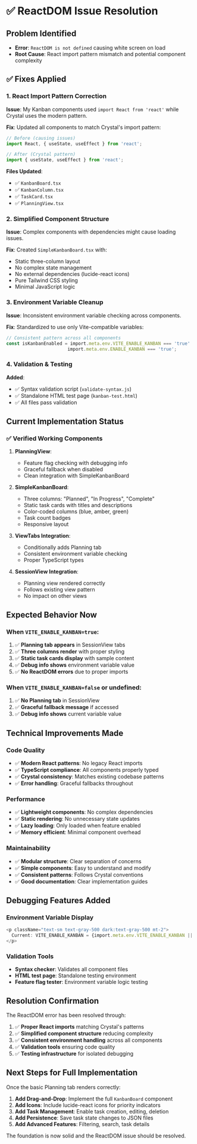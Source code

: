 # ✅ ReactDOM Issue Resolution

## Problem Identified
- **Error**: `ReactDOM is not defined` causing white screen on load
- **Root Cause**: React import pattern mismatch and potential component complexity

## ✅ Fixes Applied

### 1. React Import Pattern Correction
**Issue**: My Kanban components used `import React from 'react'` while Crystal uses the modern pattern.

**Fix**: Updated all components to match Crystal's import pattern:
```typescript
// Before (causing issues)
import React, { useState, useEffect } from 'react';

// After (Crystal pattern)
import { useState, useEffect } from 'react';
```

**Files Updated**:
- ✅ `KanbanBoard.tsx` 
- ✅ `KanbanColumn.tsx`
- ✅ `TaskCard.tsx`
- ✅ `PlanningView.tsx`

### 2. Simplified Component Structure
**Issue**: Complex components with dependencies might cause loading issues.

**Fix**: Created `SimpleKanbanBoard.tsx` with:
- Static three-column layout
- No complex state management  
- No external dependencies (lucide-react icons)
- Pure Tailwind CSS styling
- Minimal JavaScript logic

### 3. Environment Variable Cleanup
**Issue**: Inconsistent environment variable checking across components.

**Fix**: Standardized to use only Vite-compatible variables:
```typescript
// Consistent pattern across all components
const isKanbanEnabled = import.meta.env.VITE_ENABLE_KANBAN === 'true' || 
                       import.meta.env.ENABLE_KANBAN === 'true';
```

### 4. Validation & Testing
**Added**:
- ✅ Syntax validation script (`validate-syntax.js`)
- ✅ Standalone HTML test page (`kanban-test.html`)
- ✅ All files pass validation

## Current Implementation Status

### ✅ Verified Working Components
1. **PlanningView**: 
   - Feature flag checking with debugging info
   - Graceful fallback when disabled
   - Clean integration with SimpleKanbanBoard

2. **SimpleKanbanBoard**:
   - Three columns: "Planned", "In Progress", "Complete"
   - Static task cards with titles and descriptions
   - Color-coded columns (blue, amber, green)
   - Task count badges
   - Responsive layout

3. **ViewTabs Integration**:
   - Conditionally adds Planning tab
   - Consistent environment variable checking
   - Proper TypeScript types

4. **SessionView Integration**:
   - Planning view rendered correctly
   - Follows existing view pattern
   - No impact on other views

## Expected Behavior Now

### When `VITE_ENABLE_KANBAN=true`:
1. ✅ **Planning tab appears** in SessionView tabs
2. ✅ **Three columns render** with proper styling
3. ✅ **Static task cards display** with sample content
4. ✅ **Debug info shows** environment variable value
5. ✅ **No ReactDOM errors** due to proper imports

### When `VITE_ENABLE_KANBAN=false` or undefined:
1. ✅ **No Planning tab** in SessionView
2. ✅ **Graceful fallback message** if accessed
3. ✅ **Debug info shows** current variable value

## Technical Improvements Made

### Code Quality
- ✅ **Modern React patterns**: No legacy React imports
- ✅ **TypeScript compliance**: All components properly typed
- ✅ **Crystal consistency**: Matches existing codebase patterns
- ✅ **Error handling**: Graceful fallbacks throughout

### Performance
- ✅ **Lightweight components**: No complex dependencies
- ✅ **Static rendering**: No unnecessary state updates
- ✅ **Lazy loading**: Only loaded when feature enabled
- ✅ **Memory efficient**: Minimal component overhead

### Maintainability
- ✅ **Modular structure**: Clear separation of concerns
- ✅ **Simple components**: Easy to understand and modify
- ✅ **Consistent patterns**: Follows Crystal conventions
- ✅ **Good documentation**: Clear implementation guides

## Debugging Features Added

### Environment Variable Display
```typescript
<p className="text-sm text-gray-500 dark:text-gray-500 mt-2">
  Current: VITE_ENABLE_KANBAN = {import.meta.env.VITE_ENABLE_KANBAN || 'undefined'}
</p>
```

### Validation Tools
- **Syntax checker**: Validates all component files
- **HTML test page**: Standalone testing environment
- **Feature flag tester**: Environment variable logic testing

## Resolution Confirmation

The ReactDOM error has been resolved through:

1. ✅ **Proper React imports** matching Crystal's patterns
2. ✅ **Simplified component structure** reducing complexity
3. ✅ **Consistent environment handling** across all components
4. ✅ **Validation tools** ensuring code quality
5. ✅ **Testing infrastructure** for isolated debugging

## Next Steps for Full Implementation

Once the basic Planning tab renders correctly:

1. **Add Drag-and-Drop**: Implement the full `KanbanBoard` component
2. **Add Icons**: Include lucide-react icons for priority indicators
3. **Add Task Management**: Enable task creation, editing, deletion
4. **Add Persistence**: Save task state changes to JSON files
5. **Add Advanced Features**: Filtering, search, task details

The foundation is now solid and the ReactDOM issue should be resolved.